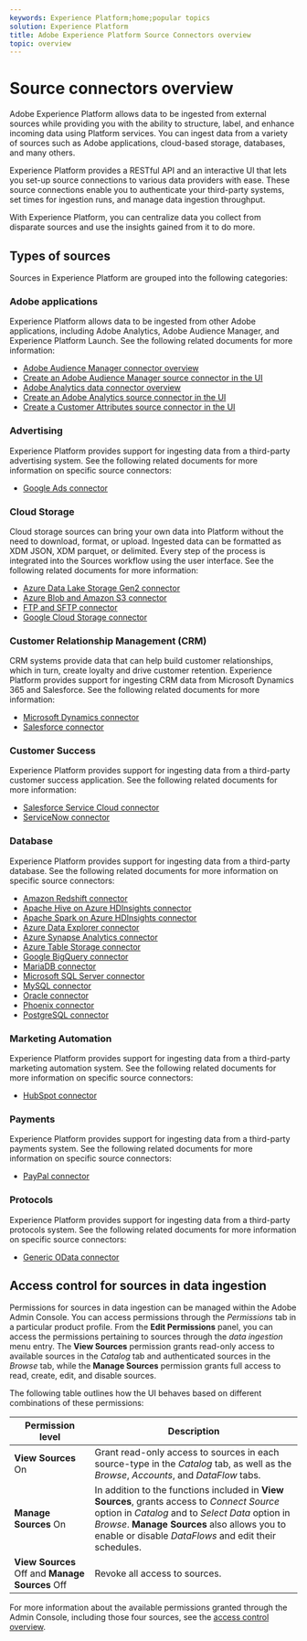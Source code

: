 ```yaml
---
keywords: Experience Platform;home;popular topics
solution: Experience Platform
title: Adobe Experience Platform Source Connectors overview
topic: overview
---
```


# Source connectors overview

Adobe Experience Platform allows data to be ingested from external sources while providing you with the ability to structure, label, and enhance incoming data using Platform services. You can ingest data from a variety of sources such as Adobe applications, cloud-based storage, databases, and many others.

Experience Platform provides a RESTful API and an interactive UI that lets you set-up source connections to various data providers with ease. These source connections enable you to authenticate your third-party systems, set times for ingestion runs, and manage data ingestion throughput.

With Experience Platform, you can centralize data you collect from disparate sources and use the insights gained from it to do more.

## Types of sources

Sources in Experience Platform are grouped into the following categories:

### Adobe applications

Experience Platform allows data to be ingested from other Adobe applications, including Adobe Analytics, Adobe Audience Manager, and Experience Platform Launch. See the following related documents for more information:

- [Adobe Audience Manager connector overview](connectors/adobe-applications/audience-manager.md)
- [Create an Adobe Audience Manager source connector in the UI](./tutorials/ui/create/adobe-applications/audience-manager.md)
- [Adobe Analytics data connector overview](connectors/adobe-applications/analytics.md)
- [Create an Adobe Analytics source connector in the UI](./tutorials/ui/create/adobe-applications/analytics.md)
- [Create a Customer Attributes source connector in the UI](./tutorials/ui/create/adobe-applications/customer-attributes.md)

### Advertising

Experience Platform provides support for ingesting data from a third-party advertising system. See the following related documents for more information on specific source connectors:

- [Google Ads connector](connectors/advertising/ads.md)

### Cloud Storage

Cloud storage sources can bring your own data into Platform without the need to download, format, or upload. Ingested data can be formatted as XDM JSON, XDM parquet, or delimited. Every step of the process is integrated into the Sources workflow using the user interface. See the following related documents for more information:

- [Azure Data Lake Storage Gen2 connector](connectors/cloud-storage/adls-gen2.md)
- [Azure Blob and Amazon S3 connector](connectors/cloud-storage/blob-s3.md)
- [FTP and SFTP connector](connectors/cloud-storage/ftp-sftp.md)
- [Google Cloud Storage connector](connectors/cloud-storage/google-cloud-storage.md)

### Customer Relationship Management (CRM)

CRM systems provide data that can help build customer relationships, which in turn, create loyalty and drive customer retention. Experience Platform provides support for ingesting CRM data from Microsoft Dynamics 365 and Salesforce. See the following related documents for more information:

- [Microsoft Dynamics connector](connectors/crm/ms-dynamics.md)
- [Salesforce connector](connectors/crm/salesforce.md)

### Customer Success

Experience Platform provides support for ingesting data from a third-party customer success application. See the following related documents for more information:

- [Salesforce Service Cloud connector](connectors/customer-success/salesforce-service-cloud.md)
- [ServiceNow connector](connectors/customer-success/servicenow.md)

### Database

Experience Platform provides support for ingesting data from a third-party database. See the following related documents for more information on specific source connectors:

- [Amazon Redshift connector](connectors/databases/redshift.md)
- [Apache Hive on Azure HDInsights connector](connectors/databases/hive.md)
- [Apache Spark on Azure HDInsights connector](connectors/databases/spark.md)
- [Azure Data Explorer connector](connectors/databases/data-explorer.md)
- [Azure Synapse Analytics connector](connectors/databases/synapse-analytics.md)
- [Azure Table Storage connector](connectors/databases/ats.md)
- [Google BigQuery connector](connectors/databases/bigquery.md)
- [MariaDB connector](connectors/databases/mariadb.md)
- [Microsoft SQL Server connector](connectors/databases/sql-server.md)
- [MySQL connector](connectors/databases/mysql.md)
- [Oracle connector](connectors/databases/oracle.md)
- [Phoenix connector](connectors/databases/phoenix.md)
- [PostgreSQL connector](connectors/databases/postgres.md)

### Marketing Automation

Experience Platform provides support for ingesting data from a third-party marketing automation system. See the following related documents for more information on specific source connectors:

- [HubSpot connector](connectors/marketing-automation/hubspot.md)

### Payments

Experience Platform provides support for ingesting data from a third-party payments system. See the following related documents for more information on specific source connectors:

- [PayPal connector](connectors/payments/paypal.md)

### Protocols

Experience Platform provides support for ingesting data from a third-party protocols system. See the following related documents for more information on specific source connectors:

- [Generic OData connector](connectors/protocols/odata.md)

## Access control for sources in data ingestion

Permissions for sources in data ingestion can be managed within the Adobe Admin Console. You can access permissions through the *Permissions* tab in a particular product profile. From the **Edit Permissions** panel, you can access the permissions pertaining to sources through the *data ingestion* menu entry. The **View Sources** permission grants read-only access to available sources in the *Catalog* tab and authenticated sources in the *Browse* tab, while the **Manage Sources** permission grants full access to read, create, edit, and disable sources.

The following table outlines how the UI behaves based on different combinations of these permissions:

| Permission level | Description |
| ---- | ----|
| **View Sources** On | Grant read-only access to sources in each source-type in the *Catalog* tab, as well as the *Browse*, *Accounts*, and *DataFlow* tabs. |
| **Manage Sources** On | In addition to the functions included in **View Sources**, grants access to *Connect Source* option in *Catalog* and to *Select Data* option in *Browse*. **Manage Sources** also allows you to enable or disable *DataFlows* and edit their schedules. |
| **View Sources** Off and **Manage Sources** Off | Revoke all access to sources. |

For more information about the available permissions granted through the Admin Console, including those four sources, see the [access control overview](../access-control/home.md).
